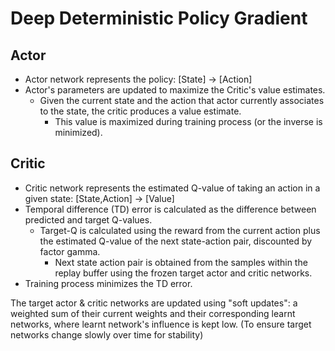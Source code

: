 # Deep Deterministic Policy Gradient

## Actor
- Actor network represents the policy: [State] -> [Action]
- Actor's parameters are updated to maximize the Critic's value estimates.
    - Given the current state and the action that actor currently associates to the state, the critic produces a value estimate.
        - This value is maximized during training process (or the inverse is minimized).

## Critic
- Critic network represents the estimated Q-value of taking an action in a given state: [State,Action] -> [Value]
- Temporal difference (TD) error is calculated as the difference between predicted and target Q-values.
    - Target-Q is calculated using the reward from the current action plus the estimated Q-value of the next state-action pair, discounted by factor gamma.
        - Next state action pair is obtained from the samples within the replay buffer using the frozen target actor and critic networks.
- Training process minimizes the TD error.

The target actor & critic networks are updated using "soft updates": a weighted sum of their current weights and their corresponding learnt networks, where learnt network's influence is kept low. (To ensure target networks change slowly over time for stability)